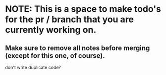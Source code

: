 # NOTE: This is a space to make todo's for the pr / branch that you are currently working on. 
Make sure to remove all notes before merging (except for this one, of course).
----------------------------------------------------------------------------------------------------

don't write duplicate code?
